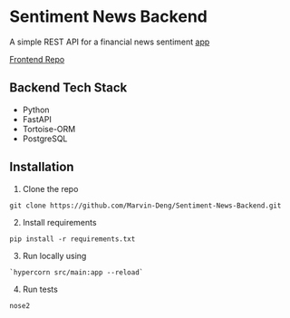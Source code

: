 # Sentiment News Backend
A simple REST API for a financial news sentiment [app](https://sentiment-news.vercel.app/)

[Frontend Repo](https://github.com/Marvin-Deng/Sentiment-News)

## Backend Tech Stack
- Python
- FastAPI
- Tortoise-ORM
- PostgreSQL

## Installation

1. Clone the repo
```shell
git clone https://github.com/Marvin-Deng/Sentiment-News-Backend.git
```

2. Install requirements
```shell
pip install -r requirements.txt
```

3. Run locally using 
```shell
`hypercorn src/main:app --reload`
```

4. Run tests
```shell
nose2
```